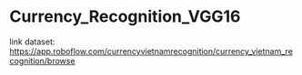 ﻿# Currency_Recognition_VGG16
link dataset: https://app.roboflow.com/currencyvietnamrecognition/currency_vietnam_recognition/browse
